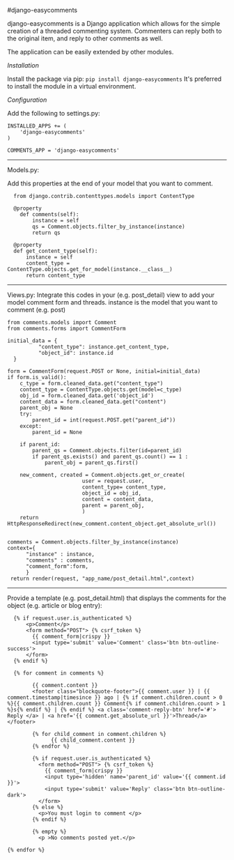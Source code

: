 #django-easycomments

django-easycomments is a Django application which allows for the simple creation of a threaded commenting system. Commenters can reply both to the original item, and reply to other comments as well.

The application can be easily extended by other modules.

_Installation_

Install the package via pip:
```pip install django-easycomments```
It's preferred to install the module in a virtual environment.

_Configuration_

Add the following to settings.py:
```
INSTALLED_APPS += (
    'django-easycomments'
)

COMMENTS_APP = 'django-easycomments'
```

----------------------------------------------------------------

Models.py:

Add this properties at the end of your model that you want to comment.
``` 
  from django.contrib.contenttypes.models import ContentType
  
  @property
    def comments(self):
        instance = self
        qs = Comment.objects.filter_by_instance(instance)
        return qs
        
  @property
  def get_content_type(self):
      instance = self
      content_type = ContentType.objects.get_for_model(instance.__class__)
      return content_type
```   
----------------------------------------------------------------

Views.py:
  Integrate this codes in your (e.g. post_detail) view to add your model comment form and threads.
  instance is the model that you want to comment (e.g. post)
  ```
  from comments.models import Comment
  from comments.forms import CommentForm
 
  initial_data = {
            "content_type": instance.get_content_type, 
            "object_id": instance.id
    }
    
  form = CommentForm(request.POST or None, initial=initial_data)
  if form.is_valid():
      c_type = form.cleaned_data.get("content_type")
      content_type = ContentType.objects.get(model=c_type)
      obj_id = form.cleaned_data.get('object_id')
      content_data = form.cleaned_data.get("content")
      parent_obj = None
      try:
          parent_id = int(request.POST.get("parent_id"))
      except:
          parent_id = None

      if parent_id:
          parent_qs = Comment.objects.filter(id=parent_id)
          if parent_qs.exists() and parent_qs.count() == 1 :
              parent_obj = parent_qs.first()

      new_comment, created = Comment.objects.get_or_create(
                          user = request.user,
                          content_type= content_type,
                          object_id = obj_id,
                          content = content_data,
                          parent = parent_obj,
                          )
      return HttpResponseRedirect(new_comment.content_object.get_absolute_url()) 
      
      
  comments = Comment.objects.filter_by_instance(instance)   
  context={
        "instance" : instance,
        "comments" : comments,
        "comment_form":form,
        }
   return render(request, "app_name/post_detail.html",context)
```
----------------------------------------------------------------

Provide a template (e.g. post_detail.html) that displays the comments for the object (e.g. article or blog entry):

```
  {% if request.user.is_authenticated %}
      <p>Comment</p>
      <form method="POST"> {% csrf_token %}
        {{ comment_form|crispy }}
        <input type='submit' value='Comment' class='btn btn-outline-success'>
      </form>
  {% endif %}

  {% for comment in comments %}
  
        {{ comment.content }}
        <footer class="blockquote-footer">{{ comment.user }} | {{ comment.timestamp|timesince }} ago | {% if comment.children.count > 0 %}{{ comment.children.count }} Comment{% if comment.children.count > 1 %}s{% endif %} | {% endif %} <a class='comment-reply-btn' href='#'> Reply </a> | <a href='{{ comment.get_absolute_url }}'>Thread</a></footer>

        {% for child_comment in comment.children %}
              {{ child_comment.content }}
        {% endfor %}

        {% if request.user.is_authenticated %}
          <form method="POST"> {% csrf_token %}
            {{ comment_form|crispy }}
            <input type='hidden' name='parent_id' value='{{ comment.id }}'>
            <input type='submit' value='Reply' class='btn btn-outline-dark'>
          </form>
        {% else %}
          <p>You must login to comment </p>
        {% endif %}

        {% empty %}
          <p >No comments posted yet.</p>

{% endfor %}
```
